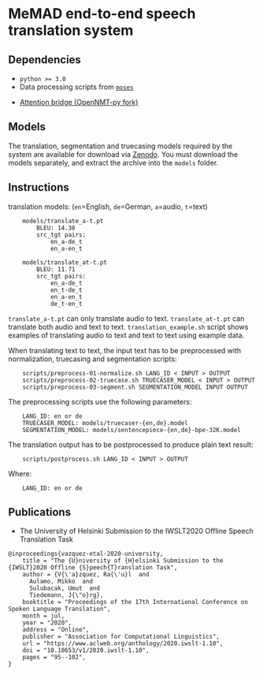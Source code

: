 # MeMAD end-to-end speech translation system

## Dependencies

* `python >= 3.0`
* Data processing scripts from [`moses`](https://github.com/moses-smt/mosesdecoder)
- [Attention bridge (OpenNMT-py fork)](https://github.com/Helsinki-NLP/OpenNMT-py/tree/att-brg)

## Models

The translation, segmentation and truecasing models required by the system are available for download via [Zenodo](https://zenodo.org/record/4392873). You must download the models separately, and extract the archive into the `models` folder.

## Instructions

translation models:
(`en`=English, `de`=German, `a`=audio, `t`=text)

```
    models/translate_a-t.pt
        BLEU: 14.38
        src_tgt pairs:
            en_a-de_t
            en_a-en_t

    models/translate_at-t.pt
        BLEU: 11.71 
        src_tgt pairs:
            en_a-de_t
            en_t-de_t
            en_a-en_t
            de_t-en_t
```

`translate_a-t.pt` can only translate audio to text. `translate_at-t.pt` can translate both audio and text to text.
`translation_example.sh` script shows examples of translating audio to text and text to text using example data.

When translating text to text, the input text has to be preprocessed with normalization, truecasing and
segmentation scripts:

```
    scripts/preprocess-01-normalize.sh LANG_ID < INPUT > OUTPUT
    scripts/preprocess-02-truecase.sh TRUECASER_MODEL < INPUT > OUTPUT
    scripts/preprocess-03-segment.sh SEGMENTATION_MODEL INPUT OUTPUT
```

The preprocessing scripts use the following parameters:

```
    LANG_ID: en or de
    TRUECASER_MODEL: models/truecaser-{en,de}.model
    SEGMENTATION_MODEL: models/sentencepiece-{en,de}-bpe-32K.model
```

The translation output has to be postprocessed to produce plain text result:

```
    scripts/postprocess.sh LANG_ID < INPUT > OUTPUT
```

Where:

```
    LANG_ID: en or de
```

## Publications

* The University of Helsinki Submission to the IWSLT2020 Offline Speech Translation Task

```
@inproceedings{vazquez-etal-2020-university,
    title = "The {U}niversity of {H}elsinki Submission to the {IWSLT}2020 Offline {S}peech{T}ranslation Task",
    author = {V{\'a}zquez, Ra{\'u}l  and
      Aulamo, Mikko  and
      Sulubacak, Umut  and
      Tiedemann, J{\"o}rg},
    booktitle = "Proceedings of the 17th International Conference on Spoken Language Translation",
    month = jul,
    year = "2020",
    address = "Online",
    publisher = "Association for Computational Linguistics",
    url = "https://www.aclweb.org/anthology/2020.iwslt-1.10",
    doi = "10.18653/v1/2020.iwslt-1.10",
    pages = "95--102",
}
```
